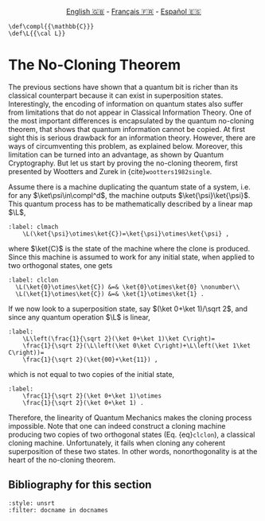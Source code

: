 <p style="text-align: center;">
    <a id="linken" href="../../../../en/content/index.html">English &#x1F1EC;&#x1F1E7;</a> - 
    <a id="linkfr" href="../../../../fr/content/index.html">Français &#x1F1EB;&#x1F1F7;</a> - 
    <a id="linkes" href="../../../../es/content/index.html">Español &#x1F1EA;&#x1F1F8;</a>
</p>
<script>
    currentPage = window.location.href;
    beforeLang = currentPage.slice(0, currentPage.indexOf("content") - 3);
    afterLang = currentPage.slice(currentPage.indexOf("content"));
    document.getElementById("linken").href = beforeLang + "en/" + afterLang;
    document.getElementById("linkfr").href = beforeLang + "fr/" + afterLang;
    document.getElementById("linkes").href = beforeLang + "es/" + afterLang;
</script>



```{math}
\def\compl{{\mathbb{C}}}
\def\L{{\cal L}}
```

# The No-Cloning Theorem

The previous sections have shown that a quantum bit is richer than its classical counterpart
because it can exist in superposition states.
Interestingly, the encoding of information on quantum states also
suffer from limitations that do not appear in Classical
Information Theory. One of the most important differences is encapsulated by the quantum
no-cloning theorem, that shows that quantum information cannot be
copied. At first sight this is serious drawback for an information
theory. However, there are ways of circumventing this problem, as explained 
below. Moreover, this limitation can be turned into an
advantage, as shown by Quantum Cryptography. But let us
start by proving the no-cloning theorem, first presented by Wootters
and Zurek in {cite}`wootters1982single`.

Assume there is a machine duplicating the quantum state of a
system, i.e. for any  $\ket\psi\in\compl^d$, the
machine outputs $\ket{\psi}\ket{\psi}$. This quantum process has to be
mathematically described by a linear map $\L$,

```{math}
:label: clmach
    \L(\ket{\psi}\otimes\ket{C})=\ket{\psi}\otimes\ket{\psi} ,
```

where $\ket{C}$ is the state of the machine where the clone is
produced. Since this machine is assumed to work for any initial
state, when applied to two orthogonal states, one gets

```{math}
:label: clclon
  \L(\ket{0}\otimes\ket{C}) &=& \ket{0}\otimes\ket{0} \nonumber\\
  \L(\ket{1}\otimes\ket{C}) &=& \ket{1}\otimes\ket{1} .
```

If we now look to a superposition state, say $(\ket 0+\ket 1)/\sqrt 2$, and since any quantum operation $\L$ is linear,

```{math}
:label: 
    \L\left(\frac{1}{\sqrt 2}(\ket 0+\ket 1)\ket C\right)=
    \frac{1}{\sqrt 2}(\L\left(\ket 0\ket C\right)+\L\left(\ket 1\ket C\right))=
    \frac{1}{\sqrt 2}(\ket{00}+\ket{11}) ,
```

which is not equal to two copies of the initial state,

```{math}
:label: 
    \frac{1}{\sqrt 2}(\ket 0+\ket 1)\otimes
    \frac{1}{\sqrt 2}(\ket 0+\ket 1) .
```

Therefore, the linearity of Quantum Mechanics makes the cloning
process impossible. Note that one can indeed construct a cloning
machine producing two copies of two orthogonal states
(Eq. {eq}`clclon`), a classical cloning machine. Unfortunately, it
fails when cloning any coherent superposition of these two states.
In other words, nonorthogonality is at the heart of the no-cloning
theorem.

## Bibliography for this section
```{bibliography}
:style: unsrt
:filter: docname in docnames
```

